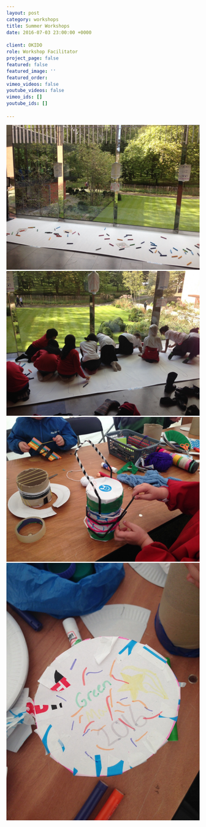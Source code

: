 ```yaml
---
layout: post
category: workshops
title: Summer Workshops
date: 2016-07-03 23:00:00 +0000

client: OKIDO
role: Workshop Facilitator
project_page: false
featured: false
featured_image: ''
featured_order: 
vimeo_videos: false
youtube_videos: false
vimeo_ids: []
youtube_ids: []

---
```

![](/uploads/IMG_8009.jpg)![](/uploads/IMG_8013.jpg)![](/uploads/IMG_7528.jpg)![](/uploads/IMG_7530.jpg)